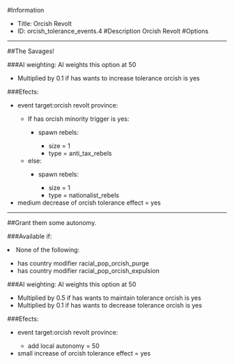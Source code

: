 #Information
 - Title: Orcish Revolt
 - ID: orcish_tolerance_events.4
#Description
Orcish Revolt
#Options

___
##The Savages!

###AI weighting:
AI weights this option at 50
 - Multiplied by 0.1 if has wants to increase tolerance orcish is yes


###Efects:<ul><li>event target:orcish revolt province:</li><ul><li>If has orcish minority trigger is yes:</li><ul><li>spawn rebels:</li><ul><li>size = 1</li><li>type = anti_tax_rebels</li></ul></ul><li>else:</li><ul><li>spawn rebels:</li><ul><li>size = 1</li><li>type = nationalist_rebels</li></ul></ul></ul><li>medium decrease of orcish tolerance effect = yes</li></ul>

___
##Grant them some autonomy.

###Available if:
<li>None of the following:</li><ul><li>has country modifier racial_pop_orcish_purge</li><li>has country modifier  racial_pop_orcish_expulsion</li></ul>

###AI weighting:
AI weights this option at 50
 - Multiplied by 0.5 if has wants to maintain tolerance orcish is yes
 - Multiplied by 0.1 if has wants to decrease tolerance orcish is yes


###Efects:<ul><li>event target:orcish revolt province:</li><ul><li>add local autonomy = 50</li></ul><li>small increase of orcish tolerance effect = yes</li></ul>
